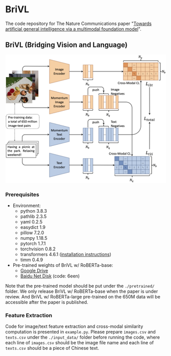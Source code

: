 # BriVL
The code repository for The Nature Communications paper "[Towards artificial general intelligence via a multimodal foundation model](https://www.nature.com/articles/s41467-022-30761-2)".

## BriVL (Bridging Vision and Language)

![architecture](imgs/architecture.png)

### Prerequisites

- Environment:
    - python 3.8.3
    - pathlib 2.3.5
    - yaml 0.2.5
    - easydict 1.9
    - pillow 7.2.0
    - numpy 1.18.5
    - pytorch 1.7.1
    - torchvision 0.8.2
    - transformers 4.6.1 ([installation instructions](https://huggingface.co/transformers/installation.html))
    - timm 0.4.9
- Pre-trained weights of BriVL w/ RoBERTa-base:
    - [Google Drive](https://drive.google.com/file/d/1zucMVRKMwAiW7SrDzHAwSyC3Cl7WSJJv/view?usp=sharing)
    - [Baidu Net Disk](https://pan.baidu.com/s/1TPChAqXiAI0EQ-UbQ5FtJA) (code: 6een)

Note that the pre-trained model should be put under the `./pretrained/` folder. We only release BriVL w/ RoBERTa-base when the paper is under review. And BriVL w/ RoBERTa-large pre-trained on the 650M data will be accessible after the paper is published.

### Feature Extraction

Code for image/text feature extraction and cross-modal similarity computation is presented in `example.py`. Please prepare `images.csv` and `texts.csv` under the `./input_data/` folder before running the code, where each line of `images.csv` should be the image file name and each line of `texts.csv` should be a piece of Chinese text.
